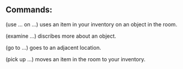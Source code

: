 ## Commands:
(use ... on ...) uses an item in your inventory on an object in the room.

(examine ...) discribes more about an object.

(go to ...) goes to an adjacent location.

(pick up ...) moves an item in the room to your inventory.
